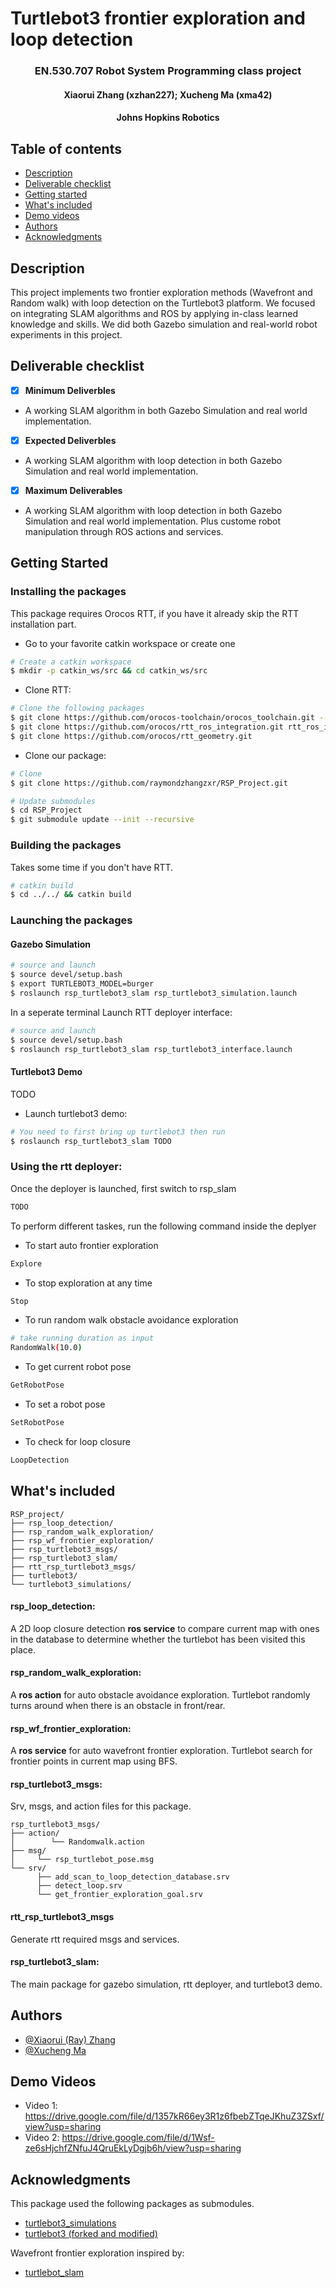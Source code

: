 # Turtlebot3 frontier exploration and loop detection
<h3 align="center">EN.530.707 Robot System Programming class project</h3>
<h4 align="center">Xiaorui Zhang (xzhan227); Xucheng Ma (xma42)</h4>
<h4 align="center">Johns Hopkins Robotics</h4>

## Table of contents
- [Description](#description)
- [Deliverable checklist](#deliverable-checklist)
- [Getting started](#getting-started)
- [What's included](#whats-included)
- [Demo videos](#demo-videos)
- [Authors](#authors)
- [Acknowledgments](#acknowledgments)


## Description

This project implements two frontier exploration methods (Wavefront and Random walk) with loop detection on the Turtlebot3 platform. We focused on integrating SLAM algorithms and ROS by applying in-class learned knowledge and skills. We did both Gazebo simulation and real-world robot experiments in this project.

## Deliverable checklist
- [x] **Minimum Deliverbles**
- A working SLAM algorithm in both Gazebo Simulation and real world implementation.
- [x] **Expected Deliverbles**
- A working SLAM algorithm with loop detection in both Gazebo Simulation and real world implementation.
- [x] **Maximum Deliverables**
- A working SLAM algorithm with loop detection in both Gazebo Simulation and real world implementation. Plus custome robot manipulation through ROS actions and services. 
## Getting Started

### Installing the packages
This package requires Orocos RTT, if you have it already skip the RTT installation part. 
* Go to your favorite catkin workspace or create one
```bash
# Create a catkin workspace
$ mkdir -p catkin_ws/src && cd catkin_ws/src
```
* Clone RTT:
```bash
# Clone the following packages
$ git clone https://github.com/orocos-toolchain/orocos_toolchain.git --recursive
$ git clone https://github.com/orocos/rtt_ros_integration.git rtt_ros_integration
$ git clone https://github.com/orocos/rtt_geometry.git
```
* Clone our package:
```bash
# Clone
$ git clone https://github.com/raymondzhangzxr/RSP_Project.git

# Update submodules
$ cd RSP_Project
$ git submodule update --init --recursive
```

### Building the packages
Takes some time if you don't have RTT.
```bash
# catkin build
$ cd ../../ && catkin build 
```
### Launching the packages
#### Gazebo Simulation
```bash
# source and launch
$ source devel/setup.bash 
$ export TURTLEBOT3_MODEL=burger
$ roslaunch rsp_turtlebot3_slam rsp_turtlebot3_simulation.launch 
```
In a seperate terminal Launch RTT deployer interface:
```bash
# source and launch
$ source devel/setup.bash 
$ roslaunch rsp_turtlebot3_slam rsp_turtlebot3_interface.launch
```
#### Turtlebot3 Demo
TODO
* Launch turtlebot3 demo:
```bash
# You need to first bring up turtlebot3 then run  
$ roslaunch rsp_turtlebot3_slam TODO
``` 


### Using the rtt deployer:
Once the deployer is launched, first switch to rsp_slam
```bash
TODO
```
To perform different taskes, run the following command inside the deplyer
* To start auto frontier exploration
```bash
Explore
```
* To stop exploration at any time 
```bash
Stop
```
* To run random walk obstacle avoidance exploration 
```bash
# take running duration as input 
RandomWalk(10.0)
```
* To get current robot pose 
```bash
GetRobotPose
```
* To set a robot pose 
```bash
SetRobotPose
```

* To check for loop closure
```bash
LoopDetection
```


## What's included
```text
RSP_project/
├── rsp_loop_detection/
├── rsp_random_walk_exploration/
├── rsp_wf_frontier_exploration/
├── rsp_turtlebot3_msgs/
├── rsp_turtlebot3_slam/
├── rtt_rsp_turtlebot3_msgs/
├── turtlebot3/
└── turtlebot3_simulations/
```
#### rsp_loop_detection:
A 2D loop closure detection **ros service** to compare current map with ones in the database to determine whether the turtlebot has been visited this place. 
#### rsp_random_walk_exploration:
A **ros action** for auto obstacle avoidance exploration. Turtlebot randomly turns around when there is an obstacle in front/rear. 
#### rsp_wf_frontier_exploration:
A **ros service** for auto wavefront frontier exploration. Turtlebot search for frontier points in current map using BFS.  
#### rsp_turtlebot3_msgs:
Srv, msgs, and action files for this package.
```text
rsp_turtlebot3_msgs/
├── action/
│        └── Randomwalk.action
├── msg/
│     └── rsp_turtlebot_pose.msg      
└── srv/  
      ├── add_scan_to_loop_detection_database.srv
      ├── detect_loop.srv
      └── get_frontier_exploration_goal.srv     
```
#### rtt_rsp_turtlebot3_msgs
Generate rtt required msgs and services. 
#### rsp_turtlebot3_slam:
The main package for gazebo simulation, rtt deployer, and turtlebot3 demo. 

## Authors
* [@Xiaorui (Ray) Zhang](https://github.com/raymondzhangzxr)
* [@Xucheng Ma](https://github.com/mxchenggggg)

## Demo Videos
* Video 1:
https://drive.google.com/file/d/1357kR66ey3R1z6fbebZTqeJKhuZ3ZSxf/view?usp=sharing
* Video 2:
https://drive.google.com/file/d/1Wsf-ze6sHjchfZNfuJ4QruEkLyDgjb6h/view?usp=sharing


## Acknowledgments

This package used the following packages as submodules. 
* [turtlebot3_simulations](https://github.com/ROBOTIS-GIT/turtlebot3_simulations)
* [turtlebot3 (forked and modified)](https://github.com/mxchenggggg/turtlebot3)

Wavefront frontier exploration inspired by:  
* [turtlebot_slam](https://github.com/tpepels/turtlebot_slam)
